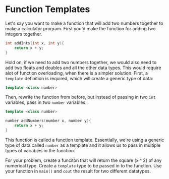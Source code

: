 # Function Templates

Let's say you want to make a function that will add two numbers together to make a calculator program. First you'd make the function for adding two integers together.

```cpp
int addInts(int x, int y){ 
    return x + y;
}
```

Hold on, if we need to add two numbers together, we would also need to add two floats and doubles and all the other data types. This would require alot of function overloading, when there is a simpler solution.
First, a `template` definition is required, which will create a generic type of data:

```cpp
template <class number>
```

Then, rewrite the function from before, but instead of passing in two `int` variables, pass in two `number` variables:

```cpp
template <class number>

number addNumbers(number x, number y){
    return x + y;
}
```

This function is called a function template. Essentially, we're using a generic type of data called `number` as a template and it allows us to pass in multiple types of variables in the function.

For your problem, create a funciton that will return the square (x ^ 2) of any numerical type. Create a `template` type to be passed in to the function.
Use your function in `main()` and `cout` the result for two different datatypes.